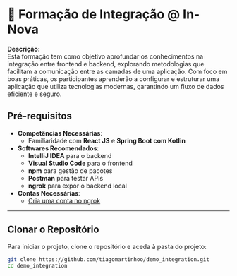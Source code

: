 # 🚀 Formação de Integração @ In-Nova

**Descrição:**  
Esta formação tem como objetivo aprofundar os conhecimentos na integração entre frontend e backend, explorando metodologias que facilitam a comunicação entre as camadas de uma aplicação. Com foco em boas práticas, os participantes aprenderão a configurar e estruturar uma aplicação que utiliza tecnologias modernas, garantindo um fluxo de dados eficiente e seguro.

## Pré-requisitos

- **Competências Necessárias**: 
  - Familiaridade com **React JS** e **Spring Boot com Kotlin**
- **Softwares Recomendados**: 
  - **IntelliJ IDEA** para o backend
  - **Visual Studio Code** para o frontend
  - **npm** para gestão de pacotes
  - **Postman** para testar APIs
  - **ngrok** para expor o backend local
- **Contas Necessárias**:  
  - [Cria uma conta no ngrok](https://dashboard.ngrok.com/signup)

---

## Clonar o Repositório  

Para iniciar o projeto, clone o repositório e aceda à pasta do projeto:

```bash
git clone https://github.com/tiagomartinhoo/demo_integration.git
cd demo_integration
